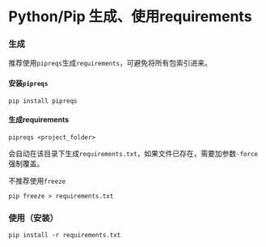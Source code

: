 # Python/Pip 生成、使用requirements

### 生成

推荐使用`pipreqs`生成`requirements`，可避免将所有包索引进来。

#### 安装`pipreqs`

```
pip install pipreqs
```

#### 生成requirements

```
pipreqs <project_folder>
```

会自动在该目录下生成`requirements.txt`，如果文件已存在，需要加参数`-force`强制覆盖。



不推荐使用`freeze`

```
pip freeze > requirements.txt
```



### 使用（安装）

```
pip install -r requirements.txt
```


